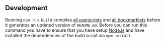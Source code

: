 ## Development

Running `npm run build` compiles [all userscripts](src/userscripts/) and [all bookmarklets](src/bookmarklets/) before it generates an updated version of `README.md`. Before you can run this command you have to ensure that you have setup [Node.js](https://nodejs.org/) and have installed the dependencies of the build script via `npm install`.
